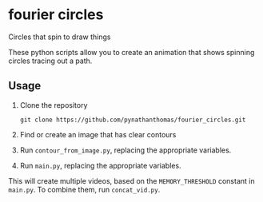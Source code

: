 # fourier circles
 Circles that spin to draw things

 These python scripts allow you to create an animation that shows spinning circles tracing out a path.

## Usage

1. Clone the repository

    `git clone https://github.com/pynathanthomas/fourier_circles.git`

2. Find or create an image that has clear contours

3. Run `contour_from_image.py`, replacing the appropriate variables.

4. Run `main.py`, replacing the appropriate variables.

This will create multiple videos, based on the `MEMORY_THRESHOLD` constant in `main.py`. To combine them, run `concat_vid.py`.


